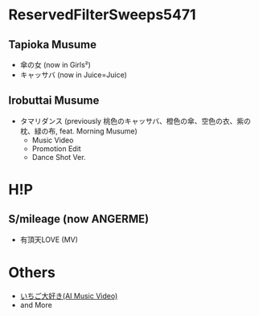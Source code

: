 # ReservedFilterSweeps5471
## Tapioka Musume
* 傘の女 (now in Girls²)
* キャッサバ (now in Juice=Juice)
## Irobuttai Musume
* タマリダンス (previously 桃色のキャッサバ、橙色の傘、空色の衣、紫の枕、緑の布, feat. Morning Musume)
  * Music Video
  * Promotion Edit
  * Dance Shot Ver.
# H!P
## S/mileage (now ANGERME)
* 有頂天LOVE (MV)
# Others
* [いちご大好き(AI Music Video)](https://www.youtube.com/watch?v=6QrJNHNd4DA)
* and More
